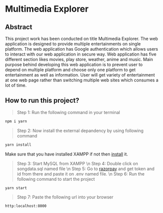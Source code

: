 # Multimedia Explorer

## Abstract

This project work has been conducted on title Multimedia Explorer. The web application is designed to provide multiple entertainments on single platform. The web application has Google authentication which allows users to interact with our web application in secure way. Web application has five different section likes movies, play store, weather, anime and music. Main purpose behind developing this web application is to prevent user to depend on multiple platform and choose only one platform to get entertainment as well as information. User will get variety of entertainment at one web page rather than switching multiple web sites which consumes a lot of time.

## How to run this project?

> Step 1: Run the following command in your terminal

```bash
npm i yarn
```

> Step 2: Now install the external depandency by using following command

```bash
yarn install
```

Make sure that you have installed XAMPP if not then [install](https://www.apachefriends.org/download.html) it.

> Step 3: Start MySQL from XAMPP
\n
> Step 4: Double click on songdata.sql named file
\n
> Step 5: Go to [razorpay](https://dashboard.razorpay.com/app/keys) and get token and id from there and paste it on .env named file.
\n
> Step 6: Run the following command to start the project

```bash
yarn start
```

> Step 7: Paste the following url into your browser

```text
http:localhost:8000
```
